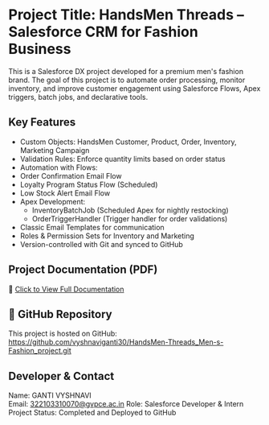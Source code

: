 #  Project Title: HandsMen Threads – Salesforce CRM for Fashion Business

This is a Salesforce DX project developed for a premium men's fashion brand. The goal of this project is to automate order processing, monitor inventory, and improve customer engagement using Salesforce Flows, Apex triggers, batch jobs, and declarative tools.

##  Key Features

-  Custom Objects: HandsMen Customer, Product, Order, Inventory, Marketing Campaign
-  Validation Rules: Enforce quantity limits based on order status
-  Automation with Flows:
  - Order Confirmation Email Flow
  - Loyalty Program Status Flow (Scheduled)
  - Low Stock Alert Email Flow
- Apex Development:
  - InventoryBatchJob (Scheduled Apex for nightly restocking)
  - OrderTriggerHandler (Trigger handler for order validations)
- Classic Email Templates for communication
- Roles & Permission Sets for Inventory and Marketing
- Version-controlled with Git and synced to GitHub

##  Project Documentation (PDF)

📄 [Click to View Full Documentation](https://github.com/vyshnaviganti30/HandsMen-Threads_Men-s-Fashion_project/blob/main/HandsMen_Threads_Salesforce_Documentation7.pdf)

## 🔗 GitHub Repository

This project is hosted on GitHub:  
https://github.com/vyshnaviganti30/HandsMen-Threads_Men-s-Fashion_project.git

##  Developer & Contact

 Name: GANTI VYSHNAVI  
 Email: 322103310070@gvpce.ac.in 
 Role: Salesforce Developer & Intern  
 Project Status: Completed and Deployed to GitHub
